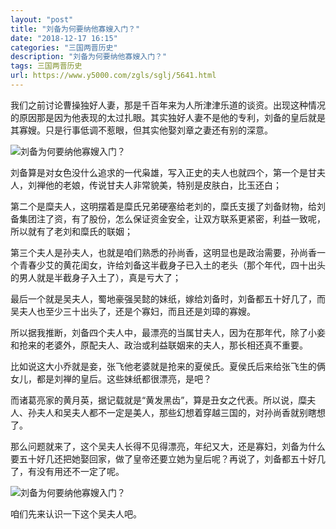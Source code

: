 ```yaml
---
layout: "post"
title: "刘备为何要纳他寡嫂入门？"
date: "2018-12-17 16:15"
categories: "三国两晋历史"
description: "刘备为何要纳他寡嫂入门？"
tags: 三国两晋历史
url: https://www.y5000.com/zgls/sglj/5641.html
---
```






我们之前讨论曹操独好人妻，那是千百年来为人所津津乐道的谈资。出现这种情况的原因那是因为他表现的太过扎眼。其实独好人妻不是他的专利，刘备的皇后就是其寡嫂。只是行事低调不惹眼，但其实他娶刘章之妻还有别的深意。

![刘备为何要纳他寡嫂入门？](/uploads/allimg/161122/6-161122103024X2.JPG)

刘备算是对女色没什么追求的一代枭雄，写入正史的夫人也就四个，第一个是甘夫人，刘禅他的老娘，传说甘夫人非常貌美，特别是皮肤白，比玉还白；

第二个是糜夫人，这明摆着是糜氏兄弟硬塞给老刘的，糜氏支援了刘备财物，给刘备集团注了资，有了股份，怎么保证资金安全，让双方联系更紧密，利益一致呢，所以就有了老刘和糜氏的联姻；

第三个夫人是孙夫人，也就是咱们熟悉的孙尚香，这明显也是政治需要，孙尚香一个青春少艾的黄花闺女，许给刘备这半截身子已入土的老头（那个年代，四十出头的男人就是半截身子入土了），真是亏大了；

最后一个就是吴夫人，蜀地豪强吴懿的妹纸，嫁给刘备时，刘备都五十好几了，而吴夫人也至少三十出头了，还是个寡妇，而且还是刘璋的寡嫂。

所以据我推断，刘备四个夫人中，最漂亮的当属甘夫人，因为在那年代，除了小妾和抢来的老婆外，原配夫人、政治或利益联姻来的夫人，那长相还真不重要。

比如说这大小乔就是妾，张飞他老婆就是抢来的夏侯氏。夏侯氏后来给张飞生的俩女儿，都是刘禅的皇后。这些妹纸都很漂亮，是吧？

而诸葛亮家的黄月英，据记载就是“黄发黑齿”，算是丑女之代表。所以说，糜夫人、孙夫人和吴夫人都不一定是美人，那些幻想着穿越三国的，对孙尚香就别瞎想了。

那么问题就来了，这个吴夫人长得不见得漂亮，年纪又大，还是寡妇，刘备为什么要五十好几还把她娶回家，做了皇帝还要立她为皇后呢？再说了，刘备都五十好几了，有没有用还不一定了呢。

![刘备为何要纳他寡嫂入门？](/uploads/allimg/161122/6-1611221030593G.JPG)

咱们先来认识一下这个吴夫人吧。
